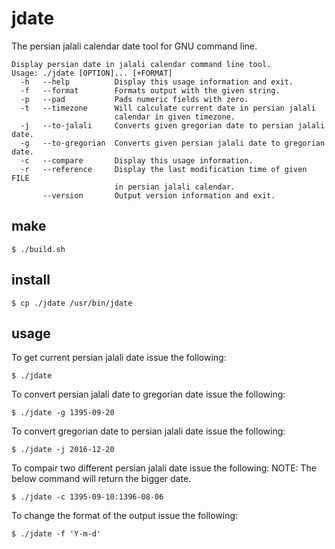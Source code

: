 # jdate
The persian jalali calendar date tool for GNU command line.

```
Display persian date in jalali calendar command line tool.
Usage: ./jdate [OPTION]... [+FORMAT]
  -h   --help          Display this usage information and exit.
  -f   --format        Formats output with the given string.
  -p   --pad           Pads numeric fields with zero.
  -t   --timezone      Will calculate current date in persian jalali
                       calendar in given timezone.
  -j   --to-jalali     Converts given gregorian date to persian jalali date.
  -g   --to-gregorian  Converts given persian jalali date to gregorian date.
  -c   --compare       Display this usage information.
  -r   --reference     Display the last modification time of given FILE
                       in persian jalali calendar.
       --version       Output version information and exit.
```
## make

```
$ ./build.sh
```

## install

```
$ cp ./jdate /usr/bin/jdate
```

## usage

To get current persian jalali date issue the following:
```
$ ./jdate 
```
To convert persian jalali date to gregorian date issue the following:
```
$ ./jdate -g 1395-09-20
```
To convert gregorian date to persian jalali date issue the following:
```
$ ./jdate -j 2016-12-20
```
To compair two different persian jalali date issue the following:
NOTE: The below command will return the bigger date.
```
$ ./jdate -c 1395-09-10:1396-08-06
```

To change the format of the output issue the following:
```
$ ./jdate -f 'Y-m-d' 
```
